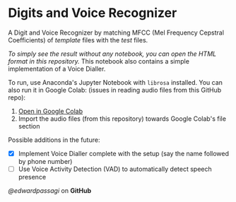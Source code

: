 # Digits and Voice Recognizer
A Digit and Voice Recognizer by matching MFCC (Mel Frequency Cepstral Coefficients) of *template* files with the *test* files.

*To simply see the result without any notebook, you can open the HTML format in this repository.*
This notebook also contains a simple implementation of a Voice Dialler.

To run, use Anaconda's Jupyter Notebook with `librosa` installed.
You can also run it in Google Colab: (issues in reading audio files from this GitHub repo):
1. [Open in Google Colab](https://colab.research.google.com/github/edwardpassagi/voiceRecognizer/)
2. Import the audio files (from this repository) towards Google Colab's file section

Possible additions in the future:
- [x] Implement Voice Dialler complete with the setup (say the name followed by phone number)
- [ ] Use Voice Activity Detection (VAD) to automatically detect speech presence

*@edwardpassagi* on **GitHub**